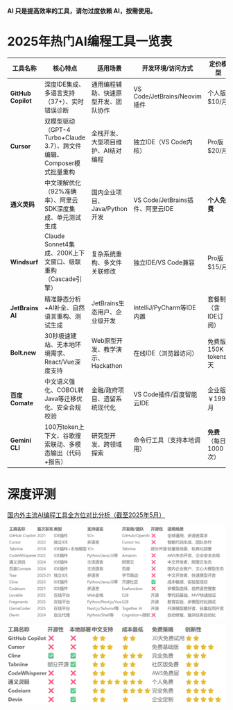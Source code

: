 **AI 只是提高效率的工具，请勿过度依赖 AI，按需使用。**

# 2025年热门AI编程工具一览表

| 工具名称           | 核心特点                                                                 | 适用场景                          | 开发环境/访问方式                     | 定价模型              |
|--------------------|--------------------------------------------------------------------------|-----------------------------------|---------------------------------------|-----------------------|
| **GitHub Copilot** | 深度IDE集成、多语言支持（37+）、实时错误诊断                             | 通用编程辅助、快速原型开发、团队协作 | VS Code/JetBrains/Neovim插件          | 个人版 $10/月         |
| **Cursor**         | 双模型驱动（GPT-4 Turbo+Claude 3.7）、跨文件编辑、Composer模式批量重构   | 全栈开发、大型项目维护、AI结对编程  | 独立IDE（VS Code内核）                | Pro版 $20/月          |
| **通义灵码**       | 中文理解优化（92%准确率）、阿里云SDK深度集成、单元测试生成               | 国内企业项目、Java/Python开发      | VS Code/JetBrains插件、阿里云IDE      | **个人免费**          |
| **Windsurf**       | Claude Sonnet4集成、200K上下文窗口、级联重构（Cascade引擎）              | 复杂系统重构、多文件关联修改        | 独立IDE/VS Code兼容                   | Pro版 $15/月          |
| **JetBrains AI**   | 精准静态分析+AI补全、自然语言重构、测试生成                              | JetBrains生态用户、企业级开发       | IntelliJ/PyCharm等IDE内置             | 套餐制（含IDE订阅）    |
| **Bolt.new**       | 30秒极速建站、无本地环境需求、React/Vue深度支持                          | Web原型开发、教学演示、Hackathon   | 在线IDE（浏览器访问）                 | 免费版150K tokens/天  |
| **百度Comate**     | 中文语义强化、COBOL转Java等迁移优化、安全合规校验                        | 金融/政府项目、遗留系统现代化       | VS Code插件/百度智能云IDE             | 企业版￥199/月        |
| **Gemini CLI**     | 100万token上下文、谷歌搜索联动、多模态输出（代码+报告）                  | 研究型开发、跨领域探索              | 命令行工具（支持本地调用）            | **免费**（每日1000次）|

# 深度评测
[国内外主流AI编程工具全方位对比分析（截至2025年5月）](http://www.mzph.cn/diannao/82620.shtml)

![对比表1](Image/AI工具对比01.png)

![对比表2](Image/AI工具对比02.png)